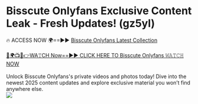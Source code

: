 # Bisscute Onlyfans Exclusive Content Leak - Fresh Updates! (gz5yl)

🔥 ACCESS NOW 🌍==►► <a href="https://tinyurl.com/kvy9nzfs" rel="nofollow">Bisscute Onlyfans Latest Collection</a>
<br><br>
[🔴🌍📺📱👉WA𝚃CH Now==►► CLICK HERE TO Bisscute Onlyfans 𝚆𝙰𝚃𝙲𝙷 NOW](https://tinyurl.com/kvy9nzfs)
<br><br>
Unlock Bisscute Onlyfans's private videos and photos today! Dive into the newest 2025 content updates and explore exclusive material you won’t find anywhere else.
<br>
<a href="https://tinyurl.com/kvy9nzfs" rel="nofollow" data-target="animated-image.originalLink"><img src="https://camo.githubusercontent.com/8a4f000d20f83aca3bf7ec5f350d767afa0574a8a352519fd8cfa583a6f93a33/68747470733a2f2f692e696d6775722e636f6d2f644a486b345a712e676966" data-canonical-src="https://i.imgur.com/dJHk4Zq.gif" style="max-width: 100%; display: inline-block;" data-target="animated-image.originalImage"></a>
<br>
